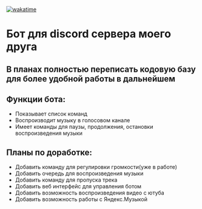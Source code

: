 [![wakatime](https://wakatime.com/badge/github/Zeusina/scp-bot-discord.svg)](https://wakatime.com/badge/github/Zeusina/scp-bot-discord)
# Бот для discord сервера моего друга

## В планах полностью переписать кодовую базу для более удобной работы в дальнейшем

## Функции бота:
 - Показывает список команд
 - Воспроизводит музыку в голосовом канале
 - Имеет команды для паузы, продолжения, остановки воспроизведения музыки

## Планы по доработке:
 - Добавить команду для регулировки громкости(уже в работе)
 - Добавить очередь для воспроизведения музыки
 - Добавить команду для пропуска трека
 - Добавить веб интерфейс для управления ботом
 - Добавить возможность воспроизведения видео с ютуба
 - Добавить возможность работы с Яндекс.Музыкой
